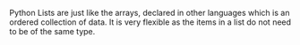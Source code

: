 Python Lists are just like the arrays, declared in other languages which is an ordered collection of data. It is very flexible as the items in a list do not need to be of the same type.